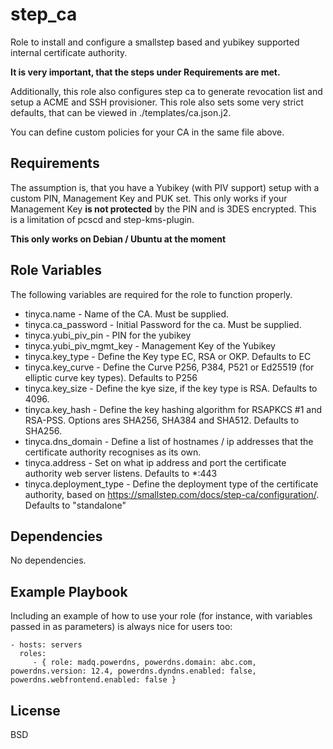 step_ca
=========

Role to install and configure a smallstep based and yubikey supported internal certificate authority.

**It is very important, that the steps under Requirements are met.**

Additionally, this role also configures step ca to generate revocation list and setup a ACME and SSH provisioner. This role also sets some very strict defaults, that can be viewed in ./templates/ca.json.j2.

You can define custom policies for your CA in the same file above.

Requirements
------------

The assumption is, that you have a Yubikey (with PIV support) setup with a custom PIN, Management Key and PUK set.
This only works if your Management Key **is not protected** by the PIN and is 3DES encrypted. This is a limitation of pcscd and step-kms-plugin.

**This only works on Debian / Ubuntu at the moment**

Role Variables
--------------

The following variables are required for the role to function properly.

- tinyca.name - Name of the CA. Must be supplied.
- tinyca.ca_password - Initial Password for the ca. Must be supplied.
- tinyca.yubi_piv_pin - PIN for the yubikey
- tinyca.yubi_piv_mgmt_key - Management Key of the Yubikey
- tinyca.key_type - Define the Key type EC, RSA or OKP. Defaults to EC
- tinyca.key_curve - Define the Curve P256, P384, P521 or Ed25519 (for elliptic curve key types). Defaults to P256
- tinyca.key_size - Define the kye size, if the key type is RSA. Defaults to 4096. 
- tinyca.key_hash - Define the key hashing algorithm for RSAPKCS #1 and RSA-PSS. Options ares SHA256, SHA384 and SHA512. Defaults to SHA256.
- tinyca.dns_domain - Define a list of hostnames / ip addresses that the certificate authority recognises as its own.
- tinyca.address - Set on what ip address and port the certificate authority web server listens. Defaults to *:443
- tinyca.deployment_type - Define the deployment type of the certificate authority, based on https://smallstep.com/docs/step-ca/configuration/. Defaults to "standalone"

Dependencies
------------

No dependencies.

Example Playbook
----------------

Including an example of how to use your role (for instance, with variables passed in as parameters) is always nice for users too:

    - hosts: servers
      roles:
         - { role: madq.powerdns, powerdns.domain: abc.com, powerdns.version: 12.4, powerdns.dyndns.enabled: false, powerdns.webfrontend.enabled: false }

License
-------

BSD

